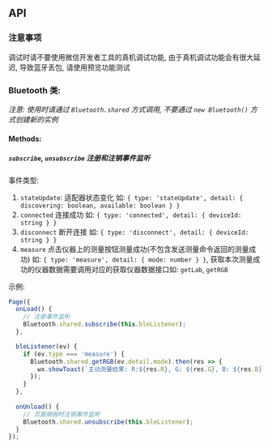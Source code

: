## API

### 注意事项

调试时请不要使用微信开发者工具的真机调试功能, 由于真机调试功能会有很大延迟, 导致蓝牙丢包, 请使用预览功能测试

### Bluetooth 类:

*注意: 使用时请通过 `Bluetooth.shared` 方式调用, 不要通过 `new Bluetooth()` 方式创建新的实例*

#### Methods: 

##### `subscribe`, `unsubscribe` 注册和注销事件监听

事件类型: 

1. `stateUpdate`: 适配器状态变化 如: `{ type: 'stateUpdate', detail: { discovering: boolean, available: boolean } }`
2. `connected` 连接成功 如: `{ type: 'connected', detail: { deviceId: string } }`
3. `disconnect` 断开连接 如: `{ type: 'disconnect', detail: { deviceId: string } }`
4. `measure` 点击仪器上的测量按钮测量成功(不包含发送测量命令返回的测量成功) 如: `{ type: 'measure', detail: { mode: number } }`, 获取本次测量成功的仪器数据需要调用对应的获取仪器数据接口如: `getLab`, `getRGB`

示例: 

```javascript
Page({
  onLoad() {
    // 注册事件监听
    Bluetooth.shared.subscribe(this.bleListener);
  },

  bleListener(ev) {
    if (ev.type === 'measure') {
      Bluetooth.shared.getRGB(ev.detail.mode).then(res => {
        wx.showToast(`主动测量结果: R:${res.R}, G: ${res.G}, B: ${res.B}`);
      });
    }
  },
  
  onUnload() {
    // 页面销毁时注销事件监听
    Bluetooth.shared.unsubscribe(this.bleListener);
  }
});
```
